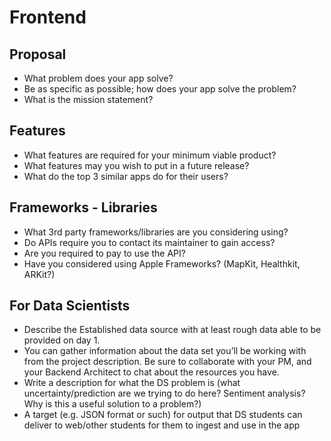 # Frontend

## Proposal ##

* What problem does your app solve?
* Be as specific as possible; how does your app solve the problem?
* What is the mission statement?

## Features ##

* What features are required for your minimum viable product?
* What features may you wish to put in a future release?
* What do the top 3 similar apps do for their users?

## Frameworks - Libraries ##

* What 3rd party frameworks/libraries are you considering using?
* Do APIs require you to contact its maintainer to gain access?
* Are you required to pay to use the API?
* Have you considered using Apple Frameworks? (MapKit, Healthkit, ARKit?)

## For Data Scientists ##


* Describe the Established data source with at least rough data able to be provided on day 1. 
* You can gather information about the data set you’ll be working with from the project description. Be sure to collaborate with your PM, and your Backend Architect to chat about the resources you have.
* Write a description for what the DS problem is (what uncertainty/prediction are we trying to do here? Sentiment analysis? Why is this a useful solution to a problem?)
* A target (e.g. JSON format or such) for output that DS students can deliver to web/other students for them to ingest and use in the app
